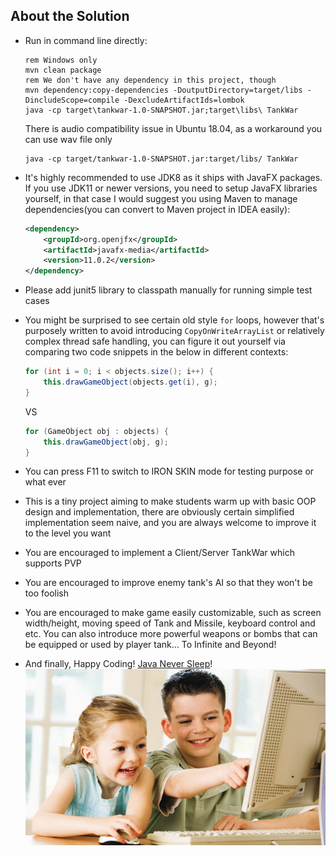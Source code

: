 ## About the Solution

* Run in command line directly:
    ```batch
    rem Windows only
    mvn clean package
    rem We don't have any dependency in this project, though
    mvn dependency:copy-dependencies -DoutputDirectory=target/libs -DincludeScope=compile -DexcludeArtifactIds=lombok
    java -cp target\tankwar-1.0-SNAPSHOT.jar;target\libs\ TankWar
    
    ```
    
    There is audio compatibility issue in Ubuntu 18.04, as a workaround you can use wav file only
    ```jshelllanguage
    java -cp target/tankwar-1.0-SNAPSHOT.jar:target/libs/ TankWar
    ```

* It's highly recommended to use JDK8 as it ships with JavaFX packages.
If you use JDK11 or newer versions, you need to setup JavaFX libraries
yourself, in that case I would suggest you using Maven to manage
dependencies(you can convert to Maven project in IDEA easily):

    ```xml
    <dependency>
        <groupId>org.openjfx</groupId>
        <artifactId>javafx-media</artifactId>
        <version>11.0.2</version>
    </dependency>
    ```

* Please add junit5 library to classpath manually for running simple test cases

* You might be surprised to see certain old style `for` loops, however that's
purposely written to avoid introducing `CopyOnWriteArrayList` or relatively complex
thread safe handling, you can figure it out yourself via comparing two code snippets
in the below in different contexts:

    ```java
    for (int i = 0; i < objects.size(); i++) {
        this.drawGameObject(objects.get(i), g);
    }
    ```

    VS

    ```java
    for (GameObject obj : objects) {
        this.drawGameObject(obj, g);
    }
    ```

* You can press F11 to switch to IRON SKIN mode for testing purpose or what ever

* This is a tiny project aiming to make students warm up with basic OOP design and
implementation, there are obviously certain simplified implementation seem naive,
and you are always welcome to improve it to the level you want

* You are encouraged to implement a Client/Server TankWar which supports PVP

* You are encouraged to improve enemy tank's AI so that they won't be too foolish

* You are encouraged to make game easily customizable, such as screen width/height,
moving speed of Tank and Missile, keyboard control and etc. You can also introduce
more powerful weapons or bombs that can be equipped or used by player tank...
To Infinite and Beyond!

* And finally, Happy Coding! [Java Never Sleep](https://www.javaneversleep.com)!
![](assets/images/happy-coding.jpg)
